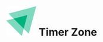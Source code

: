 <h1 align="center">
    <img alt="TodoList" title="TodoList" src="src/assets/Logo.svg" width="80px" />
    Timer Zone
</h1>
